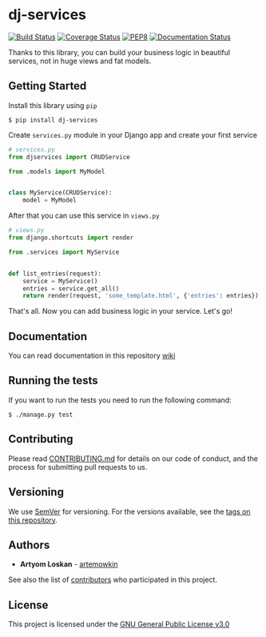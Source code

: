 # dj-services

[![Build Status](https://travis-ci.com/artemowkin/dj-services.svg?branch=main)](https://travis-ci.com/artemowkin/dj-services)
[![Coverage Status](https://coveralls.io/repos/github/artemowkin/dj-services/badge.svg?branch=main)](https://coveralls.io/github/artemowkin/dj-services?branch=main)
[![PEP8](https://img.shields.io/badge/code%20style-pep8-orange.svg)](https://www.python.org/dev/peps/pep-0008/)
[![Documentation Status](https://readthedocs.org/projects/numpydoc/badge/?version=latest)](https://numpydoc.readthedocs.io/en/latest/?badge=latest)

Thanks to this library, you can build your business logic in beautiful
services, not in huge views and fat models.

## Getting Started

Install this library using `pip`

```
$ pip install dj-services
```

Create `services.py` module in your Django app and create your first service

```python
# services.py
from djservices import CRUDService

from .models import MyModel


class MyService(CRUDService):
    model = MyModel
```

After that you can use this service in `views.py`

```python
# views.py
from django.shortcuts import render

from .services import MyService


def list_entries(request):
    service = MyService()
    entries = service.get_all()
    return render(request, 'some_template.html', {'entries': entries})
```

That's all. Now you can add business logic in your service. Let's go!

## Documentation

You can read documentation in this repository
[wiki](https://github.com/artemowkin/dj-services/wiki/About-this-project)

## Running the tests

If you want to run the tests you need to run the following command:

```
$ ./manage.py test
```

## Contributing

Please read [CONTRIBUTING.md](https://github.com/artemowkin/dj-services/blob/0.2.0-stable/CONTRIBUTING.md)
for details on our code
of conduct, and the process for submitting pull requests to us.

## Versioning

We use [SemVer](http://semver.org/) for versioning. For the versions
available, see the [tags on this
repository](https://github.com/artemowkin/dj-services/tags).

## Authors

  - **Artyom Loskan** - [artemowkin](https://github.com/artemowkin)

See also the list of
[contributors](https://github.com/artemowkin/dj-services/contributors)
who participated in this project.

## License

This project is licensed under the
[GNU General Public License v3.0](https://github.com/artemowkin/dj-services/blob/0.2.0-stable/LICENSE)
